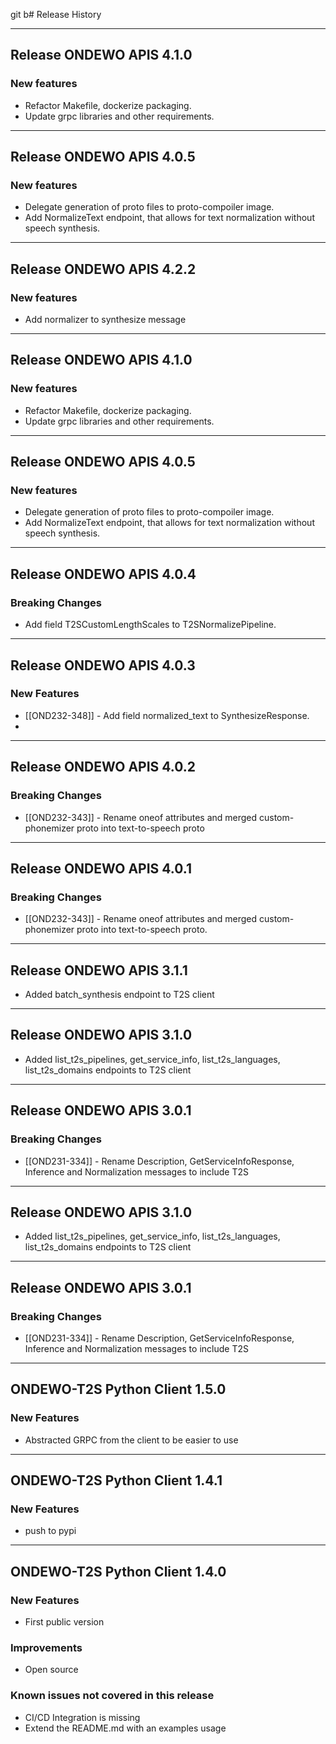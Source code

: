 git b# Release History
*****************
## Release ONDEWO APIS 4.1.0

### New features
* Refactor Makefile, dockerize packaging.
* Update grpc libraries and other requirements.

*****************
## Release ONDEWO APIS 4.0.5

### New features
* Delegate generation of proto files to proto-compoiler image.
* Add NormalizeText endpoint, that allows for text normalization without speech synthesis.

*****************
## Release ONDEWO APIS 4.2.2

### New features
* Add normalizer to synthesize message

*****************
## Release ONDEWO APIS 4.1.0

### New features
* Refactor Makefile, dockerize packaging.
* Update grpc libraries and other requirements.

*****************
## Release ONDEWO APIS 4.0.5

### New features
* Delegate generation of proto files to proto-compoiler image.
* Add NormalizeText endpoint, that allows for text normalization without speech synthesis.

*****************
## Release ONDEWO APIS 4.0.4

### Breaking Changes
* Add field T2SCustomLengthScales to T2SNormalizePipeline.

*****************
## Release ONDEWO APIS 4.0.3
### New Features
* [[OND232-348]] -
Add field normalized_text to SynthesizeResponse.
* 
*****************
## Release ONDEWO APIS 4.0.2
### Breaking Changes
* [[OND232-343]] -
Rename oneof attributes and merged custom-phonemizer proto into text-to-speech proto

*****************
## Release ONDEWO APIS 4.0.1

### Breaking Changes
* [[OND232-343]] -
Rename oneof attributes and merged custom-phonemizer proto into text-to-speech proto.

*****************
## Release ONDEWO APIS 3.1.1
* Added batch_synthesis endpoint to T2S client

*****************
## Release ONDEWO APIS 3.1.0
* Added list_t2s_pipelines, get_service_info, list_t2s_languages, list_t2s_domains endpoints to T2S client

*****************
## Release ONDEWO APIS 3.0.1

### Breaking Changes
* [[OND231-334]] -
Rename Description, GetServiceInfoResponse, Inference and Normalization messages to include T2S

*****************
## Release ONDEWO APIS 3.1.0
* Added list_t2s_pipelines, get_service_info, list_t2s_languages, list_t2s_domains endpoints to T2S client

*****************
## Release ONDEWO APIS 3.0.1

### Breaking Changes
* [[OND231-334]] -
Rename Description, GetServiceInfoResponse, Inference and Normalization messages to include T2S

*****************

## ONDEWO-T2S Python Client 1.5.0

### New Features
 * Abstracted GRPC from the client to be easier to use

*****************
## ONDEWO-T2S Python Client 1.4.1

### New Features
 * push to pypi

*****************

## ONDEWO-T2S Python Client 1.4.0

### New Features
 * First public version

### Improvements
 * Open source

### Known issues not covered in this release
 * CI/CD Integration is missing
 * Extend the README.md with an examples usage
